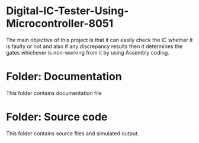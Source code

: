 # Digital-IC-Tester-Using-Microcontroller-8051
  The main objective of this project is that it can easily check the IC whether it is faulty or not and also if any discrepancy results then it determines the gates whichever is non-working from it by using Assembly coding.
# Folder: Documentation
This folder contains documentation file
# Folder: Source code
This folder contains source files and simulated output.
